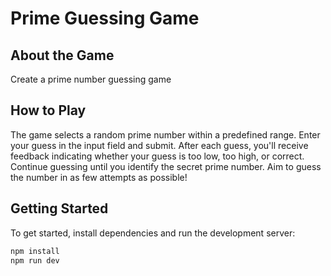 # Prime Guessing Game

## About the Game

Create a prime number guessing game

## How to Play

The game selects a random prime number within a predefined range. Enter your guess in the input field and submit. After each guess, you'll receive feedback indicating whether your guess is too low, too high, or correct. Continue guessing until you identify the secret prime number. Aim to guess the number in as few attempts as possible!

## Getting Started

To get started, install dependencies and run the development server:

```bash
npm install
npm run dev
```